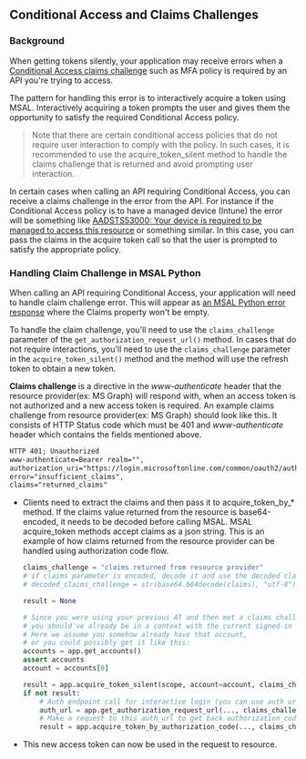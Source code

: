 ## Conditional Access and Claims Challenges

### Background

When getting tokens silently, your application may receive errors when a
[Conditional Access claims challenge](https://docs.microsoft.com/en-us/azure/active-directory/develop/conditional-access-dev-guide)
such as MFA policy is required by an API you're trying to access.

The pattern for handling this error is to interactively acquire a token using MSAL. Interactively acquiring a token prompts the user and gives them the opportunity to satisfy the required Conditional Access policy.
> Note that there are certain conditional access policies that do not require user interaction to comply with the policy. In such cases, it is recommended to use the acquire_token_silent method to handle the claims challenge that is returned and avoid prompting user interaction.


In certain cases when calling an API requiring Conditional Access, you can receive a claims challenge in the error from the API. For instance if the Conditional Access policy is to have a managed device (Intune) the error will be something like
[AADSTS53000: Your device is required to be managed to access this resource](https://docs.microsoft.com/en-us/azure/active-directory/develop/reference-aadsts-error-codes)
or something similar. In this case, you can pass the claims in the acquire token call so that the user is prompted to satisfy the appropriate policy.


### Handling Claim Challenge in MSAL Python

When calling an API requiring Conditional Access, your application will need to handle claim challenge error.
This will appear as
[an MSAL Python error response](https://docs.microsoft.com/en-us/azure/active-directory/develop/msal-handling-exceptions?tabs=python)
where the Claims property won't be empty.

To handle the claim challenge, you'll need to use the `claims_challenge` parameter of the `get_authorization_request_url()` method. In cases that do not require interactions, you'll need to use the `claims_challenge` parameter in the `acquire_token_silent()` method and the method will use the refresh token to obtain a new token.

**Claims challenge** is a directive in the *www-authenticate* header that the resource provider(ex: MS Graph) will respond with, when an access token is not authorized and a new access token is required. An example claims challenge from resource provider(ex: MS Graph) should look like this. It consists of HTTP Status code which must be 401 and 
    *www-authenticate* header which contains the fields mentioned above.

```HTML
HTTP 401; Unauthorized 
www-authenticate=Bearer realm="", 
authorization_uri="https://login.microsoftonline.com/common/oauth2/authorize", 
error="insufficient_claims", 
claims="returned_claims"
```
    

- Clients need to extract the claims and then pass it to acquire_token_by_* method. If the claims value returned from the resource is base64-encoded, it needs to be decoded before calling MSAL. MSAL acquire_token methods accept claims as a json string. This is an example of how claims returned from the resource provider can be handled using authorization code flow.

    ``` Python
    claims_challenge = "claims returned from resource provider"
    # if claims parameter is encoded, decode it and use the decoded claims
    # decoded_claims_challenge = str(base64.b64decode(claims), "utf-8")

    result = None

    # Since you were using your previous AT and then met a claims challenge,
    # you should've already be in a context with the current signed-in user.
    # Here we assume you somehow already have that account,
    # or you could possibly get it like this:
    accounts = app.get_accounts()
    assert accounts
    account = accounts[0]

    result = app.acquire_token_silent(scope, account=account, claims_challenge=claims_challenge)
    if not result:
        # Auth endpoint call for interactive login (you can use auth url helper)
        auth_url = app.get_authorization_request_url(..., claims_challenge=claims_challenge)
        # Make a request to this auth_url to get back authorization_code
        result = app.acquire_token_by_authorization_code(..., claims_challenge=claims_challenge)
    ```

- This new access token can now be used in the request to resource.